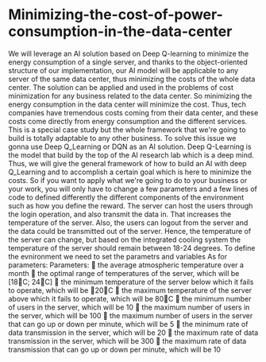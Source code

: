 # Minimizing-the-cost-of-power-consumption-in-the-data-center
We will leverage an AI solution based on Deep Q-learning to minimize the energy consumption of a single server, and thanks to the object-oriented structure of our implementation, our AI model will be applicable to any server of the same data center, thus minimizing the costs of the whole data center. The solution can be applied and used in the problems of cost minimization for any business related to the data center. So minimizing the energy consumption in the data center will minimize the cost. Thus, tech companies have tremendous costs coming from their data center, and these costs come directly from energy consumption and the different services. This is a special case study but the whole framework that we're going to build is totally adaptable to any other business. 
To solve this issue we gonna use Deep Q_Learning or DQN as an AI solution. Deep Q-Learning is the model that build by the top of the AI research lab which is a deep mind. Thus, we will give the general framework of how to build an AI with deep Q_Learning and to accomplish a certain goal which is here to minimize the costs. So if you want to apply what we're going to do to your business or your work, you will only have to change a few parameters and a few lines of code to defined differently the different components of the environment such as how you define the reward.
The server can host the users through the login operation, and also transmit the data in. That increases the temperature of the server. Also, the users can logout from the server and the data could be transmitted out of the server. Hence, the temperature of the server can change, but based on the integrated cooling system the temperature of the server should remain between 18-24 degrees. 
To define the evnironment we need to set the parametrs and variables
As for parameters: Parameters:
 the average atmospheric temperature over a month
 the optimal range of temperatures of the server, which will be [18C; 24C]
 the minimum temperature of the server below which it fails to operate, which will be 􀀀20C
 the maximum temperature of the server above which it fails to operate, which will be 80C
 the minimum number of users in the server, which will be 10
 the maximum number of users in the server, which will be 100
 the maximum number of users in the server that can go up or down per minute, which will be 5
 the minimum rate of data transmission in the server, which will be 20
 the maximum rate of data transmission in the server, which will be 300
 the maximum rate of data transmission that can go up or down per minute, which will be 10
